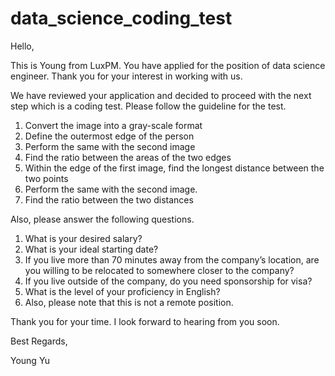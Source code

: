 # data_science_coding_test

Hello,

This is Young from LuxPM. You have applied for the position of data science engineer. Thank you for your interest in working with us.

We have reviewed your application and decided to proceed with the next step which is a coding test. Please follow the guideline for the test.

1. Convert the image into a gray-scale format
2. Define the outermost edge of the person
3. Perform the same with the second image
4. Find the ratio between the areas of the two edges
5. Within the edge of the first image, find the longest distance between the two points
6. Perform the same with the second image.
7. Find the ratio between the two distances 

Also, please answer the following questions.

1. What is your desired salary?
2. What is your ideal starting date?
3. If you live more than 70 minutes away from the company’s location, are you willing to be relocated to somewhere closer to the company?
4. If you live outside of the company, do you need sponsorship for visa?
5. What is the level of your proficiency in English?
6. Also, please note that this is not a remote position.

Thank you for your time. I look forward to hearing from you soon.

Best Regards,

Young Yu
